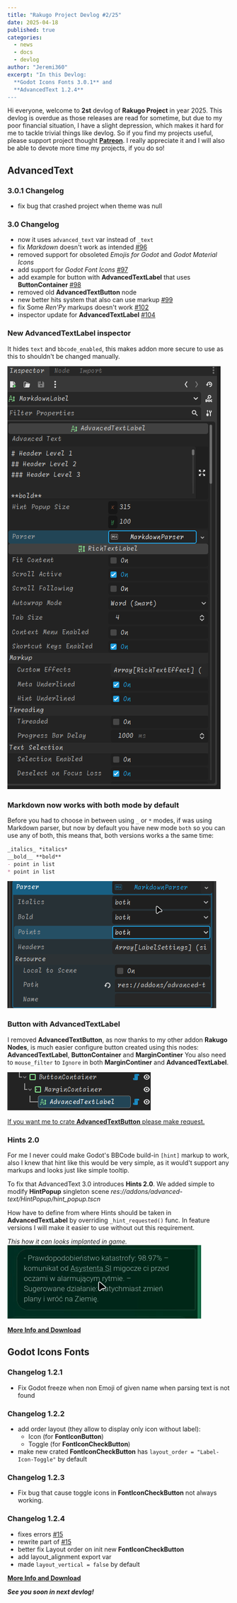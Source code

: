 ```yaml
---
title: "Rakugo Project Devlog #2/25"
date: 2025-04-18
published: true
categories:
  - news
  - docs
  - devlog
author: "Jeremi360"
excerpt: "In this Devlog:
  **Godot Icons Fonts 3.0.1** and
  **AdvancedText 1.2.4**
---
```


Hi everyone, welcome to **2st** devlog of **Rakugo Project** in year 2025.
This devlog is overdue as those releases are read for sometime,
but due to my poor financial situation, I have a slight depression,
which makes it hard for me to tackle trivial things like devlog.
So if you find my projects useful, please support project thought **[Patreon]**.
I really appreciate it and I will also be able to devote more time my projects, if you do so!

## AdvancedText

### 3.0.1 Changelog

- fix bug that crashed project when theme was null

### 3.0 Changelog

- now it uses `advanced_text` var instead of `_text`
- fix *Markdown* doesn't work as intended
  [#96](https://github.com/rakugoteam/AdvancedText/issues/96)
- removed support for obsoleted *Emojis for Godot* and *Godot Material Icons*
- add support for *Godot Font Icons*
  [#97](https://github.com/rakugoteam/AdvancedText/issues/97)
- add example for button with **AdvancedTextLabel** that uses **ButtonContainer**
  [#98](https://github.com/rakugoteam/AdvancedText/issues/98)
- removed old **AdvancedTextButton** node
- new better hits system that also can use markup
  [#99](https://github.com/rakugoteam/AdvancedText/issues/99)
- fix Some *Ren'Py* markups doesn't work
  [#102](https://github.com/rakugoteam/AdvancedText/issues/102)
- inspector update for **AdvancedTextLabel**
  [#104](https://github.com/rakugoteam/AdvancedText/issues/104)

### New AdvancedTextLabel inspector

It hides `text` and `bbcode_enabled`,
this makes addon more secure to use
as this to shouldn't be changed manually.

![](/images/devlog/AdvancedTextLabel-3.1.png)

### Markdown now works with both mode by default

Before you had to choose in between using `_` or `*` modes,
if was using Markdown parser, but now by default
you have new mode `both` so you can use any of both,
this means that, both versions works a the same time:
```markdown
_italics_ *italics*
__bold__ **bold**
- point in list
* point in list
```

![](/images/devlog/markdown-3.0.1.gif)

### Button with **AdvancedTextLabel**

I removed **AdvancedTextButton**,
as now thanks to my other addon **Rakugo Nodes**,
is much easier configure button created using this nodes:
**AdvancedTextLabel**, **ButtonContainer** and **MarginContiner**
You also need to `mouse_filter` to `Ignore`
in both **MarginContiner** and **AdvancedTextLabel**.

![](/images/devlog/AdvancedTextButton-3.0.1.png)

[If you want me to crate **AdvancedTextButton** please make request.](https://github.com/rakugoteam/AdvancedText/issues)

### Hints 2.0

For me I never could make Godot's BBCode build-in `[hint]` markup to work,
also I knew that hint like this would be very simple,
as it would't support any markups and looks just like simple tooltip.

To fix that AdvancedText 3.0 introduces **Hints 2.0**.
We added simple to modify **HintPopup** singleton scene
*res://addons/advanced-text/HintPopup/hint_popup.tscn*

How have to define from where Hints should be taken
in **AdvancedTextLabel** by overriding `_hint_requested()` func.
In feature versions I will make it easier to use without out this requirement.

*This how it can looks implanted in game.*
![](/images/devlog/Hints-2.0.gif)

[**More Info and Download**](/addons/advanced-text)

## Godot Icons Fonts

### Changelog 1.2.1

- Fix Godot freeze when non Emoji of given name when parsing text is not found

### Changelog 1.2.2

- add order layout (they allow to display only icon without label):
  - Icon (for **FontIconButton**)
  - Toggle (for **FontIconCheckButton**)
- make new crated **FontIconCheckButton**
  has `layout_order = "Label-Icon-Toggle"` by default

### Changelog 1.2.3

- Fix bug that cause toggle icons
  in **FontIconCheckButton** not always working.

### Changelog 1.2.4

- fixes errors [#15](https://github.com/rakugoteam/Godot-Icons-Fonts/issues/15)
- rewrite part of [#15](https://github.com/rakugoteam/Godot-Icons-Fonts/issues/15)
- better fix Layout order on init new **FontIconCheckButton**
- add layout_alignment export var
- made `layout_vertical = false` by default

[**More Info and Download**](/addons/icons-fonts)

_**See you soon in next devlog!**_

[Patreon]: https://www.patreon.com/rakguoteam